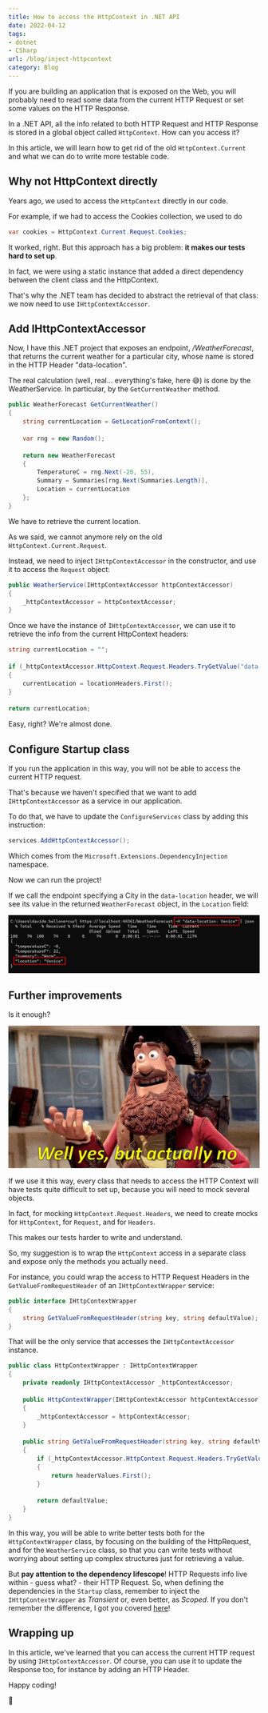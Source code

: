 ```yaml
---
title: How to access the HttpContext in .NET API
date: 2022-04-12
tags:
- dotnet
- CSharp
url: /blog/inject-httpcontext
category: Blog
---
```


If you are building an application that is exposed on the Web, you will probably need to read some data from the current HTTP Request or set some values on the HTTP Response.

In a .NET API, all the info related to both HTTP Request and HTTP Response is stored in a global object called `HttpContext`. How can you access it?

In this article, we will learn how to get rid of the old `HttpContext.Current` and what we can do to write more testable code.

## Why not HttpContext directly

Years ago, we used to access the `HttpContext` directly in our code.

For example, if we had to access the Cookies collection, we used to do

```cs
var cookies = HttpContext.Current.Request.Cookies;
```

It worked, right. But this approach has a big problem: **it makes our tests hard to set up**.

In fact, we were using a static instance that added a direct dependency between the client class and the HttpContext.

That's why the .NET team has decided to abstract the retrieval of that class: we now need to use `IHttpContextAccessor`.

## Add IHttpContextAccessor

Now, I have this .NET project that exposes an endpoint, _/WeatherForecast_, that returns the current weather for a particular city, whose name is stored in the HTTP Header "data-location".

The real calculation (well, real... everything's fake, here 😅) is done by the WeatherService. In particular, by the `GetCurrentWeather` method.

```cs
public WeatherForecast GetCurrentWeather()
{
    string currentLocation = GetLocationFromContext();

    var rng = new Random();

    return new WeatherForecast
    {
        TemperatureC = rng.Next(-20, 55),
        Summary = Summaries[rng.Next(Summaries.Length)],
        Location = currentLocation
    };
}
```

We have to retrieve the current location.

As we said, we cannot anymore rely on the old `HttpContext.Current.Request`.

Instead, we need to inject `IHttpContextAccessor` in the constructor, and use it to access the `Request` object:

```cs
public WeatherService(IHttpContextAccessor httpContextAccessor)
{
    _httpContextAccessor = httpContextAccessor;
}
```

Once we have the instance of `IHttpContextAccessor`, we can use it to retrieve the info from the current HttpContext headers:

```cs
string currentLocation = "";

if (_httpContextAccessor.HttpContext.Request.Headers.TryGetValue("data-location", out StringValues locationHeaders) && locationHeaders.Any())
{
    currentLocation = locationHeaders.First();
}

return currentLocation;
```

Easy, right? We're almost done.

## Configure Startup class

If you run the application in this way, you will not be able to access the current HTTP request.

That's because we haven't specified that we want to add `IHttpContextAccessor` as a service in our application.

To do that, we have to update the `ConfigureServices` class by adding this instruction:

```cs
services.AddHttpContextAccessor();
```

Which comes from the `Microsoft.Extensions.DependencyInjection` namespace.

Now we can run the project!

If we call the endpoint specifying a City in the `data-location` header, we will see its value in the returned `WeatherForecast` object, in the `Location` field:

![Location is taken from the HTTP Headers](./response_with_header.png)

## Further improvements

Is it enough?

![Is it really enough?](./Well-Yes-But-Actually-No.jpg)

If we use it this way, every class that needs to access the HTTP Context will have tests quite difficult to set up, because you will need to mock several objects.

In fact, for mocking `HttpContext.Request.Headers`, we need to create mocks for `HttpContext`, for `Request`, and for `Headers`.

This makes our tests harder to write and understand.

So, my suggestion is to wrap the `HttpContext` access in a separate class and expose only the methods you actually need.

For instance, you could wrap the access to HTTP Request Headers in the `GetValueFromRequestHeader` of an `IHttpContextWrapper` service:

```cs
public interface IHttpContextWrapper
{
    string GetValueFromRequestHeader(string key, string defaultValue);
}

```

That will be the only service that accesses the `IHttpContextAccessor` instance.

```cs
public class HttpContextWrapper : IHttpContextWrapper
{
    private readonly IHttpContextAccessor _httpContextAccessor;

    public HttpContextWrapper(IHttpContextAccessor httpContextAccessor)
    {
        _httpContextAccessor = httpContextAccessor;
    }

    public string GetValueFromRequestHeader(string key, string defaultValue)
    {
        if (_httpContextAccessor.HttpContext.Request.Headers.TryGetValue(key, out StringValues headerValues) && headerValues.Any())
        {
            return headerValues.First();
        }

        return defaultValue;
    }
}
```

In this way, you will be able to write better tests both for the `HttpContextWrapper` class, by focusing on the building of the HttpRequest, and for the `WeatherService` class, so that you can write tests without worrying about setting up complex structures just for retrieving a value.

But **pay attention to the dependency lifescope**! HTTP Requests info live within - guess what? - their HTTP Request. So, when defining the dependencies in the `Startup` class, remember to inject the `IHttpContextWrapper` as _Transient_ or, even better, as _Scoped_. If you don't remember the difference, I got you covered [here](https://www.code4it.dev/blog/dependency-injection-lifetimes "Dependency Injection lifetimes in .NET | Code4IT")!

## Wrapping up

In this article, we've learned that you can access the current HTTP request by using `IHttpContextAccessor`. Of course, you can use it to update the Response too, for instance by adding an HTTP Header.

Happy coding!

🐧

